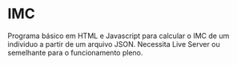 # IMC
Programa básico em HTML e Javascript para calcular o IMC de um individuo a partir de um arquivo JSON. Necessita Live Server ou semelhante para o funcionamento pleno.
